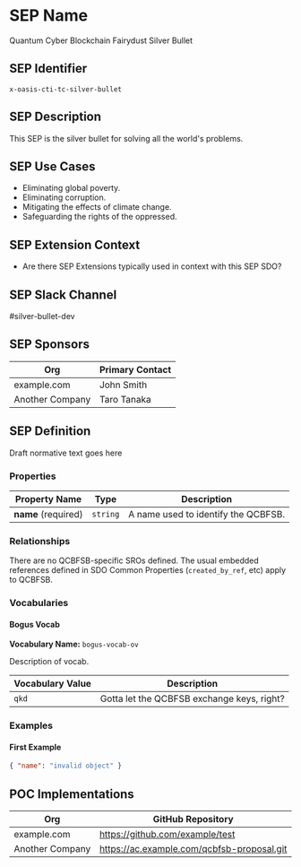 # SEP Name
Quantum Cyber Blockchain Fairydust Silver Bullet

## SEP Identifier
`x-oasis-cti-tc-silver-bullet`

## SEP Description
This SEP is the silver bullet for solving all the world's problems.

## SEP Use Cases
* Eliminating global poverty.
* Eliminating corruption.
* Mitigating the effects of climate change.
* Safeguarding the rights of the oppressed.

## SEP Extension Context
* Are there SEP Extensions typically used in context with this SEP SDO?

## SEP Slack Channel
#silver-bullet-dev

## SEP Sponsors
Org | Primary Contact
--- | ---------------
example.com | John Smith
Another Company | Taro Tanaka

## SEP Definition
Draft normative text goes here

### Properties

| Property Name              | Type                        | Description                         |
| -------------              | ----                        | -----------                         |
| **name** (required)        | `string`                    | A name used to identify the QCBFSB. |

### Relationships
There are no QCBFSB-specific SROs defined. The usual embedded
references defined in SDO Common Properties (`created_by_ref`, etc)
apply to QCBFSB.

### Vocabularies

#### Bogus Vocab
**Vocabulary Name:** `bogus-vocab-ov`

Description of vocab.

| Vocabulary Value      | Description                                  |
| -------------------   | -----------                                  |
| `qkd`                 | Gotta let the QCBFSB exchange keys, right?   |

### Examples

#### First Example
```json
{ "name": "invalid object" }
```

## POC Implementations
Org | GitHub Repository
--- | -----------------
example.com | https://github.com/example/test
Another Company | https://ac.example.com/qcbfsb-proposal.git
